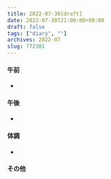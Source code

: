 ```yaml
---
title: 2022-07-30[draft]
date: 2022-07-30T21:00:00+09:00
draft: false
tags: ["diary", ""]
archives: 2022-07
slug: 772301
---
```

#### 午前
- 
#### 午後
- 
#### 体調
- 
#### その他